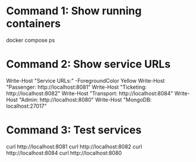 # Command 1: Show running containers
docker compose ps

# Command 2: Show service URLs
Write-Host "Service URLs:" -ForegroundColor Yellow
Write-Host "Passenger:  http://localhost:8081"
Write-Host "Ticketing:  http://localhost:8082"
Write-Host "Transport:  http://localhost:8084" 
Write-Host "Admin:      http://localhost:8080"
Write-Host "MongoDB:    localhost:27017"

# Command 3: Test services
curl http://localhost:8081
curl http://localhost:8082
curl http://localhost:8084
curl http://localhost:8080